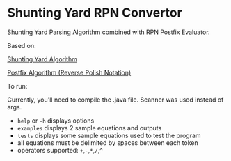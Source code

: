 Shunting Yard RPN Convertor
=========================

Shunting Yard Parsing Algorithm combined with RPN Postfix Evaluator.

Based on:

[Shunting Yard Algorithm](http://en.wikipedia.org/wiki/Shunting-yard_algorithm)

[Postfix Algorithm (Reverse Polish Notation)](http://en.wikipedia.org/wiki/Reverse_Polish_notation#Postfix_algorithm)

To run:

Currently, you'll need to compile the .java file. Scanner was used instead of args.

- `help` or `-h` displays options
- `examples` displays 2 sample equations and outputs
- `tests` displays some sample equations used to test the program
- all equations must be delimited by spaces between each token
- operators supported: `+`,`-`,`*`,`/`,`^`
